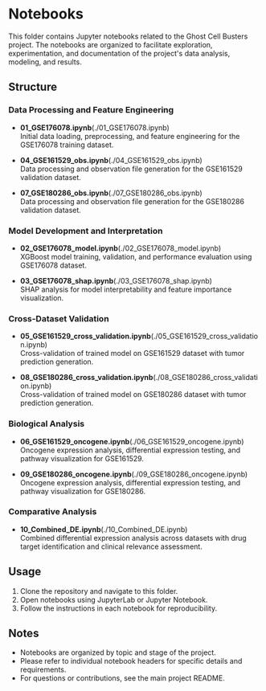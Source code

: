 # Notebooks

This folder contains Jupyter notebooks related to the Ghost Cell Busters project. The notebooks are organized to facilitate exploration, experimentation, and documentation of the project's data analysis, modeling, and results.

## Structure

### Data Processing and Feature Engineering
- **01_GSE176078.ipynb**(./01_GSE176078.ipynb)  
   Initial data loading, preprocessing, and feature engineering for the GSE176078 training dataset.

- **04_GSE161529_obs.ipynb**(./04_GSE161529_obs.ipynb)  
   Data processing and observation file generation for the GSE161529 validation dataset.

- **07_GSE180286_obs.ipynb**(./07_GSE180286_obs.ipynb)  
   Data processing and observation file generation for the GSE180286 validation dataset.

### Model Development and Interpretation
- **02_GSE176078_model.ipynb**(./02_GSE176078_model.ipynb)  
   XGBoost model training, validation, and performance evaluation using GSE176078 dataset.

- **03_GSE176078_shap.ipynb**(./03_GSE176078_shap.ipynb)  
   SHAP analysis for model interpretability and feature importance visualization.

### Cross-Dataset Validation
- **05_GSE161529_cross_validation.ipynb**(./05_GSE161529_cross_validation.ipynb)  
   Cross-validation of trained model on GSE161529 dataset with tumor prediction generation.

- **08_GSE180286_cross_validation.ipynb**(./08_GSE180286_cross_validation.ipynb)  
   Cross-validation of trained model on GSE180286 dataset with tumor prediction generation.

### Biological Analysis
- **06_GSE161529_oncogene.ipynb**(./06_GSE161529_oncogene.ipynb)  
   Oncogene expression analysis, differential expression testing, and pathway visualization for GSE161529.

- **09_GSE180286_oncogene.ipynb**(./09_GSE180286_oncogene.ipynb)  
   Oncogene expression analysis, differential expression testing, and pathway visualization for GSE180286.

### Comparative Analysis
- **10_Combined_DE.ipynb**(./10_Combined_DE.ipynb)  
   Combined differential expression analysis across datasets with drug target identification and clinical relevance assessment.

## Usage

1. Clone the repository and navigate to this folder.
2. Open notebooks using JupyterLab or Jupyter Notebook.
3. Follow the instructions in each notebook for reproducibility.

## Notes

- Notebooks are organized by topic and stage of the project.
- Please refer to individual notebook headers for specific details and requirements.
- For questions or contributions, see the main project README.
